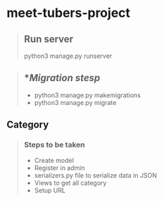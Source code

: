 # meet-tubers-project

> ## **Run server**
>
> python3 manage.py runserver

> ## **Migration stesp*
>
> - python3 manage.py makemigrations
> - python3 manage.py migrate
>
## **Category**

> ### Steps to be taken
>
> - Create model
> - Register in admin
> - serializers.py file to serialize data in JSON
> - Views to get all category
> - Setup URL
